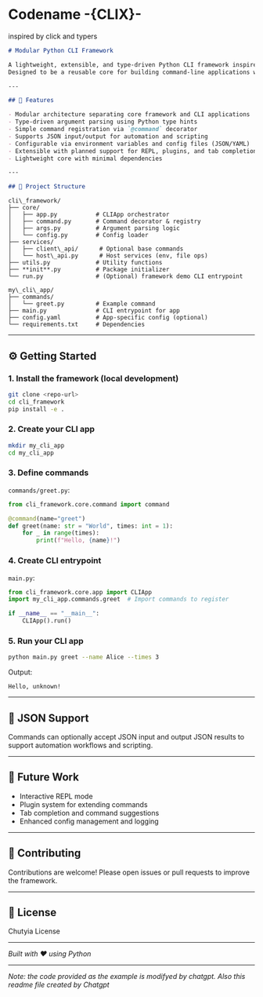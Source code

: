 # Codename -{CLIX}-
inspired by click and typers

```markdown
# Modular Python CLI Framework

A lightweight, extensible, and type-driven Python CLI framework inspired by Typer and Click.  
Designed to be a reusable core for building command-line applications with clean separation between framework and app logic.

---

## 🚀 Features

- Modular architecture separating core framework and CLI applications  
- Type-driven argument parsing using Python type hints  
- Simple command registration via `@command` decorator  
- Supports JSON input/output for automation and scripting  
- Configurable via environment variables and config files (JSON/YAML)  
- Extensible with planned support for REPL, plugins, and tab completion  
- Lightweight core with minimal dependencies  

---

## 📂 Project Structure

```

```
cli\_framework/
├── core/
│   ├── app.py           # CLIApp orchestrator
│   ├── command.py       # Command decorator & registry
│   ├── args.py          # Argument parsing logic
│   └── config.py        # Config loader
├── services/
│   ├── client\_api/      # Optional base commands
│   └── host\_api.py      # Host services (env, file ops)
├── utils.py             # Utility functions
├── **init**.py          # Package initializer
└── run.py               # (Optional) framework demo CLI entrypoint

my\_cli\_app/
├── commands/
│   └── greet.py         # Example command
├── main.py              # CLI entrypoint for app
├── config.yaml          # App-specific config (optional)
└── requirements.txt     # Dependencies

```

---

## ⚙️ Getting Started

### 1. Install the framework (local development)

```bash
git clone <repo-url>
cd cli_framework
pip install -e .
````

### 2. Create your CLI app

```bash
mkdir my_cli_app
cd my_cli_app
```

### 3. Define commands

`commands/greet.py`:

```python
from cli_framework.core.command import command

@command(name="greet")
def greet(name: str = "World", times: int = 1):
    for _ in range(times):
        print(f"Hello, {name}!")
```

### 4. Create CLI entrypoint

`main.py`:

```python
from cli_framework.core.app import CLIApp
import my_cli_app.commands.greet  # Import commands to register

if __name__ == "__main__":
    CLIApp().run()
```

### 5. Run your CLI app

```bash
python main.py greet --name Alice --times 3
```

Output:

```
Hello, unknown!
```

---

## 📝 JSON Support

Commands can optionally accept JSON input and output JSON results to support automation workflows and scripting.

---

## 🔧 Future Work

* Interactive REPL mode
* Plugin system for extending commands
* Tab completion and command suggestions
* Enhanced config management and logging

---

## 🤝 Contributing

Contributions are welcome! Please open issues or pull requests to improve the framework.

---

## 📄 License

Chutyia License

---

*Built with ❤️ using Python*

---
*Note: the code provided as the example is modifyed by chatgpt. Also this readme file created by Chatgpt*
